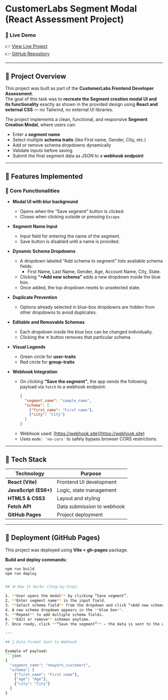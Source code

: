# CustomerLabs Segment Modal (React Assessment Project)

### 🔗 Live Demo  
👉 [View Live Project](https://prem2621.github.io/segement-modal/)  
👉 [GitHub Repository](https://github.com/prem2621/segement-modal)

---

## 📖 Project Overview

This project was built as part of the **CustomerLabs Frontend Developer Assessment**.  
The goal of this task was to **recreate the Segment creation modal UI and its functionality** exactly as shown in the provided design using **React and external CSS** — no Tailwind, no external UI libraries.

The project implements a clean, functional, and responsive **Segment Creation Modal**, where users can:

- Enter a **segment name**
- Select multiple **schema traits** (like First name, Gender, City, etc.)
- Add or remove schema dropdowns dynamically
- Validate inputs before saving
- Submit the final segment data as JSON to a **webhook endpoint**
 
---

## 🧩 Features Implemented

### 🎯 Core Functionalities
- **Modal UI with blur background**
  - Opens when the “Save segment” button is clicked.
  - Closes when clicking outside or pressing `Escape`.

- **Segment Name Input**
  - Input field for entering the name of the segment.
  - Save button is disabled until a name is provided.

- **Dynamic Schema Dropdowns**
  - A dropdown labeled “Add schema to segment” lists available schema fields:
    - First Name, Last Name, Gender, Age, Account Name, City, State.
  - Clicking **“+Add new schema”** adds a new dropdown inside the blue box.
  - Once added, the top dropdown resets to unselected state.

- **Duplicate Prevention**
  - Options already selected in blue-box dropdowns are hidden from other dropdowns to avoid duplicates.

- **Editable and Removable Schemas**
  - Each dropdown inside the blue box can be changed individually.
  - Clicking the ✕ button removes that particular schema.

- **Visual Legends**
  - Green circle for **user-traits**  
  - Red circle for **group-traits**

- **Webhook Integration**
  - On clicking **“Save the segment”**, the app sends the following payload via `fetch` to a webhook endpoint:
    ```json
    {
      "segment_name": "sample_name",
      "schema": [
        {"first_name": "First name"},
        {"city": "City"}
      ]
    }
    ```
  - Webhook used: [https://webhook.site](https://webhook.site)
  - Uses `mode: 'no-cors'` to safely bypass browser CORS restrictions.

---

## 🧠 Tech Stack

| Technology | Purpose |
|-------------|----------|
| **React (Vite)** | Frontend UI development |
| **JavaScript (ES6+)** | Logic, state management |
| **HTML5 & CSS3** | Layout and styling |
| **Fetch API** | Data submission to webhook |
| **GitHub Pages** | Project deployment |
 
---

## 🚀 Deployment (GitHub Pages)

This project was deployed using **Vite + gh-pages** package.

**Build and deploy commands:**
```bash
npm run build
npm run deploy


## ⚙️ How It Works (Step-by-Step)

1. **User opens the modal** by clicking “Save segment”.
2. **Enter segment name** in the input field.
3. **Select schema field** from the dropdown and click “+Add new schema”.
4. A new schema dropdown appears in the **blue box**.
5. **Repeat** to add multiple schema fields.
6. **Edit or remove** schemas anytime.
7. Once ready, click **“Save the segment”** — the data is sent to the webhook as a structured JSON payload.

---

## 🧩 Data Format Sent to Webhook

Example of payload:
```json
{
  "segment_name": "newyork_customers",
  "schema": [
    {"first_name": "First name"},
    {"age": "Age"},
    {"city": "City"}
  ]
}


